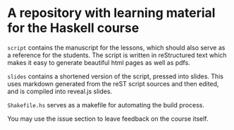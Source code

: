 # A repository with learning material for the Haskell course

`script` contains the manuscript for the lessons, which should also serve as a reference for the students.
The script is written in reStructured text which makes it easy to generate beautiful html pages as well as pdfs.

`slides` contains a shortened version of the script, pressed into slides. This uses markdown generated from the reST script sources and then edited, and is compiled into reveal.js slides.

`Shakefile.hs` serves as a makefile for automating the build process.

You may use the issue section to leave feedback on the course itself.
